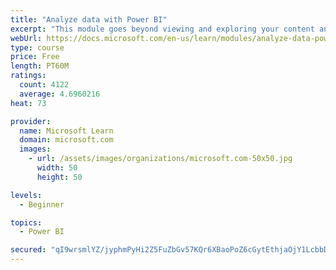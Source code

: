 ```yaml
---
title: "Analyze data with Power BI"
excerpt: "This module goes beyond viewing and exploring your content and explains how to interact with it by working with reports and dashboards to uncover and share new business insights."
webUrl: https://docs.microsoft.com/en-us/learn/modules/analyze-data-power-bi/
type: course
price: Free
length: PT60M
ratings:
  count: 4122
  average: 4.6960216
heat: 73

provider:
  name: Microsoft Learn
  domain: microsoft.com
  images:
    - url: /assets/images/organizations/microsoft.com-50x50.jpg
      width: 50
      height: 50

levels:
  - Beginner

topics:
  - Power BI

secured: "qI9wrsmlYZ/jyphmPyHi2Z5FuZbGv57KQr6XBaoPoZ6cGytEthjaOjY1LcbbDuZ988M44bK6uKqYnLGs0EA9KYDNNgQPIJJJelZYSJLgT9tlZxjwIsv+Yjd/egd/pu0fYyUzoUbdevGOSgCmWl9X8pN8fqnt7WQO5IVScFIcwLeW43ORmrebiLrUVl1ecrdLjS6fX9U8paj4l3GGcxbBec+izcBjgZqgK+b9j6uTcPlUvRwhQu4dmioDoVKtkIj2lBfO5kuzPmTNLDdX9WfpsGPQpd721fe26G+xYYm9ADhZj4Qt61StZ39XgYuHgE4Y/M2cjvNe8i/+WhqQUOjZGx4FbS8wtEeQ61VL4m5xyNKUFiqZskYTtJWtoUhCDa9keEIEZBsPbUDDNNrrz/CkWA==;qRVA1ExujtGZSt3EhATvlw=="
---
```


